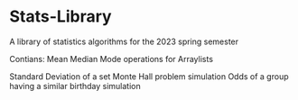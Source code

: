 # Stats-Library
A library of statistics algorithms for the 2023 spring semester


Contians:
Mean Median Mode operations for Arraylists

Standard Deviation of a set
Monte Hall problem simulation
Odds of a group having a similar birthday simulation
